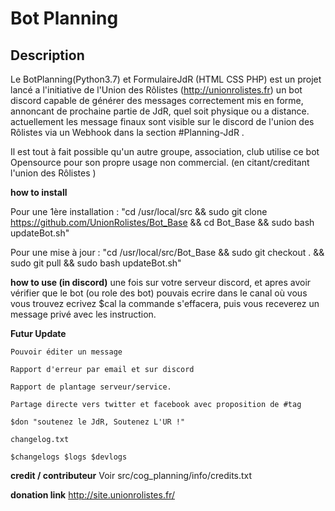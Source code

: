 Bot Planning
============
Description
-------------
Le BotPlanning(Python3.7) et FormulaireJdR (HTML CSS PHP)  est un projet lancé a l'initiative de l'Union des Rôlistes (http://unionrolistes.fr)
un bot discord capable de générer des messages correctement mis en forme, annoncant de prochaine partie de JdR, quel soit physique ou a distance.
actuellement les message finaux sont visible sur le discord de l'union des Rôlistes via un Webhook dans la section #Planning-JdR
.

Il est tout à fait possible qu'un autre groupe, association, club utilise ce bot Opensource pour son propre usage non commercial. (en citant/creditant l'union des Rôlistes )


**how to install**

Pour une 1ère installation : 
"cd /usr/local/src && sudo git clone https://github.com/UnionRolistes/Bot_Base && cd Bot_Base && sudo bash updateBot.sh"

Pour une mise à jour :
"cd /usr/local/src/Bot_Base && sudo git checkout . && sudo git pull && sudo bash updateBot.sh"


**how to use (in discord)**
une fois sur votre serveur discord, et apres avoir vérifier que le bot (ou role des bot) pouvais ecrire dans le canal où vous vous trouvez
ecrivez $cal 
la commande s'effacera, puis vous receverez un message privé avec les instruction.

**Futur Update**


    Pouvoir éditer un message

    Rapport d'erreur par email et sur discord

    Rapport de plantage serveur/service.

    Partage directe vers twitter et facebook avec proposition de #tag

    $don "soutenez le JdR, Soutenez L'UR !"

    changelog.txt

    $changelogs $logs $devlogs



**credit / contributeur**
Voir src/cog_planning/info/credits.txt

**donation link**
http://site.unionrolistes.fr/
